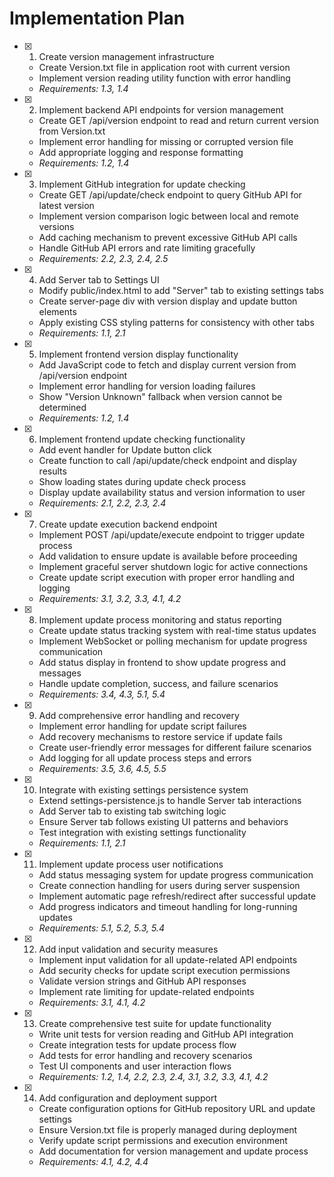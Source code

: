 # Implementation Plan

- [x] 1. Create version management infrastructure

  - Create Version.txt file in application root with current version
  - Implement version reading utility function with error handling
  - _Requirements: 1.3, 1.4_

- [x] 2. Implement backend API endpoints for version management

  - Create GET /api/version endpoint to read and return current version from Version.txt
  - Implement error handling for missing or corrupted version file
  - Add appropriate logging and response formatting
  - _Requirements: 1.2, 1.4_

- [x] 3. Implement GitHub integration for update checking

  - Create GET /api/update/check endpoint to query GitHub API for latest version
  - Implement version comparison logic between local and remote versions
  - Add caching mechanism to prevent excessive GitHub API calls
  - Handle GitHub API errors and rate limiting gracefully
  - _Requirements: 2.2, 2.3, 2.4, 2.5_

- [x] 4. Add Server tab to Settings UI

  - Modify public/index.html to add "Server" tab to existing settings tabs
  - Create server-page div with version display and update button elements
  - Apply existing CSS styling patterns for consistency with other tabs
  - _Requirements: 1.1, 2.1_

- [x] 5. Implement frontend version display functionality

  - Add JavaScript code to fetch and display current version from /api/version endpoint
  - Implement error handling for version loading failures
  - Show "Version Unknown" fallback when version cannot be determined
  - _Requirements: 1.2, 1.4_

- [x] 6. Implement frontend update checking functionality

  - Add event handler for Update button click
  - Create function to call /api/update/check endpoint and display results
  - Show loading states during update check process
  - Display update availability status and version information to user
  - _Requirements: 2.1, 2.2, 2.3, 2.4_

- [x] 7. Create update execution backend endpoint

  - Implement POST /api/update/execute endpoint to trigger update process
  - Add validation to ensure update is available before proceeding
  - Implement graceful server shutdown logic for active connections
  - Create update script execution with proper error handling and logging
  - _Requirements: 3.1, 3.2, 3.3, 4.1, 4.2_

- [x] 8. Implement update process monitoring and status reporting

  - Create update status tracking system with real-time status updates
  - Implement WebSocket or polling mechanism for update progress communication
  - Add status display in frontend to show update progress and messages
  - Handle update completion, success, and failure scenarios
  - _Requirements: 3.4, 4.3, 5.1, 5.4_

- [x] 9. Add comprehensive error handling and recovery

  - Implement error handling for update script failures
  - Add recovery mechanisms to restore service if update fails
  - Create user-friendly error messages for different failure scenarios
  - Add logging for all update process steps and errors
  - _Requirements: 3.5, 3.6, 4.5, 5.5_

- [x] 10. Integrate with existing settings persistence system

  - Extend settings-persistence.js to handle Server tab interactions
  - Add Server tab to existing tab switching logic
  - Ensure Server tab follows existing UI patterns and behaviors
  - Test integration with existing settings functionality
  - _Requirements: 1.1, 2.1_

- [x] 11. Implement update process user notifications

  - Add status messaging system for update progress communication
  - Create connection handling for users during server suspension
  - Implement automatic page refresh/redirect after successful update
  - Add progress indicators and timeout handling for long-running updates
  - _Requirements: 5.1, 5.2, 5.3, 5.4_

- [x] 12. Add input validation and security measures

  - Implement input validation for all update-related API endpoints
  - Add security checks for update script execution permissions
  - Validate version strings and GitHub API responses
  - Implement rate limiting for update-related endpoints
  - _Requirements: 3.1, 4.1, 4.2_

- [x] 13. Create comprehensive test suite for update functionality

  - Write unit tests for version reading and GitHub API integration
  - Create integration tests for update process flow
  - Add tests for error handling and recovery scenarios
  - Test UI components and user interaction flows
  - _Requirements: 1.2, 1.4, 2.2, 2.3, 2.4, 3.1, 3.2, 3.3, 4.1, 4.2_

- [x] 14. Add configuration and deployment support
  - Create configuration options for GitHub repository URL and update settings
  - Ensure Version.txt file is properly managed during deployment
  - Verify update script permissions and execution environment
  - Add documentation for version management and update process
  - _Requirements: 4.1, 4.2, 4.4_
